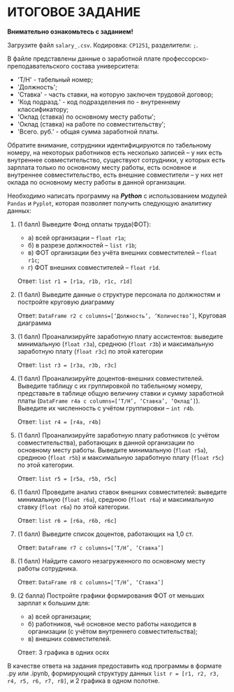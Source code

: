 # ИТОГОВОЕ ЗАДАНИЕ

**Внимательно ознакомьтесь с заданием!**

Загрузите файл `salary_.csv`. Кодировка: `CP1251`, разделители: `;`.

В файле представлены данные о заработной плате профессорско-преподавательского состава университета:

- 'Т/Н' - табельный номер;
- 'Должность';
- 'Ставка' - часть ставки, на которую заключен трудовой договор;
- 'Код  подразд.' - код подразделения по - внутреннему классификатору;
- 'Оклад (ставка) по основному месту работы';
- 'Оклад (ставка) на работе по совместительству';
- 'Всего. руб.' - общая сумма заработной платы.

Обратите внимание, сотрудники идентифицируются по табельному номеру, на некоторых работников есть несколько записей – у них есть внутреннее совместительство, существуют сотрудники, у которых есть зарплата только по основному месту работы, есть основное и внутреннее совместительство, есть внешние совместители – у них нет оклада по основному месту работы в данной организации.

Необходимо написать программу на ***Python*** с использованием модулей `Pandas` и `Pyplot`, которая позволяет получить следующую аналитику данных:

1. (1 балл) Выведите Фонд оплаты труда(ФОТ):

    - а) всей организации – `float r1a`;
    - б) в разрезе должностей – `list r1b`;
    - в) ФОТ организации без учёта внешних совместителей – `float r1c`;
    - г) ФОТ внешних совместителей – `float r1d`.

    Ответ: `list r1 = [r1a, r1b, r1c, r1d]`

2. (1 балл) Выведите данные о структуре персонала по должностям и постройте круговую диаграмму

    Ответ: 	`DataFrame r2 с columns=[‘Должность’, ‘Количество’]`, Круговая диаграмма

3. (1 балл) Проанализируйте заработную плату ассистентов: выведите минимальную (`float r3a`), среднюю (`float r3b`) и максимальную заработную плату (`float r3c`) по этой категории

    Ответ: `list r3 = [r3a, r3b, r3c]`

4. (1 балл) Проанализируйте доцентов-внешних совместителей. Выведите таблицу с их группировкой по табельному номеру, представьте в таблице общую величину ставки и сумму заработной платы (`DataFrame r4a с columns=[‘Т/Н’, ‘Ставка’, ‘Оклад’]`). Выведите их численность с учётом группировки – `int r4b`.

    Ответ: `list r4 = [r4a, r4b]`

5. (1 балл) Проанализируйте заработную плату работников (с учётом совместительства), работающих в данной организации по основному месту работы. Выведите минимальную (`float r5a`), среднюю (`float r5b`) и максимальную заработную плату (`float r5c`) по этой категории.

    Ответ: `list r5 = [r5a, r5b, r5c]`

6. (1 балл) Проведите анализ ставок внешних совместителей: выведите минимальную (`float r6a`), среднюю (`float r6a`) и максимальную ставку (`float r6a`) по этой категории.

    Ответ: `list r6 = [r6a, r6b, r6c]`

7. (1 балл) Выведите список доцентов, работающих на 1,0 ст.

    Ответ: `DataFrame r7 с columns=[‘Т/Н’, ‘Ставка’]`

8. (1 балл) Найдите самого незагруженного по основному месту работы сотрудника.

    Ответ: `DataFrame r8 с columns=[‘Т/Н’, ‘Ставка’]`

9. (2 балла) Постройте графики формирования ФОТ от меньших зарплат к большим для:

    - а) всей организации;
    - б) работников, чьё основное место работы находится в организации (с учётом внутреннего совместительства);
    - в) внешних совместителей.

    Ответ: 3 графика в одних осях

В качестве ответа на задания предоставить код программы в формате .py или .ipynb, формирующий структуру данных `list r = [r1, r2, r3, r4, r5, r6, r7, r8]`, и 2 графика в одном полотне.